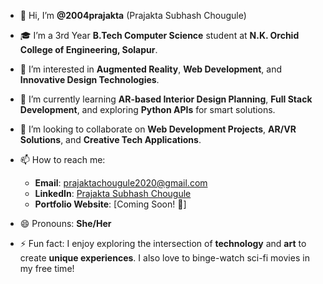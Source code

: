 - 👋 Hi, I’m **@2004prajakta** (Prajakta Subhash Chougule)  
- 🎓 I’m a 3rd Year **B.Tech Computer Science** student at **N.K. Orchid College of Engineering, Solapur**.  
- 👀 I’m interested in **Augmented Reality**, **Web Development**, and **Innovative Design Technologies**.  
- 🌱 I’m currently learning **AR-based Interior Design Planning**, **Full Stack Development**, and exploring **Python APIs** for smart solutions.  
- 💞️ I’m looking to collaborate on **Web Development Projects**, **AR/VR Solutions**, and **Creative Tech Applications**.  
- 📫 How to reach me:  
  - **Email**: [prajaktachougule2020@gmail.com](mailto:prajaktachougule2020@gmail.com)  
  - **LinkedIn**: [Prajakta Subhash Chougule](https://www.linkedin.com/in/prajakta-chougule-12a21b24a/)  
  - **Portfolio Website**: [Coming Soon! 🚀]  

- 😄 Pronouns: **She/Her**  
- ⚡ Fun fact: I enjoy exploring the intersection of **technology** and **art** to create **unique experiences**. I also love to binge-watch sci-fi movies in my free time!  
